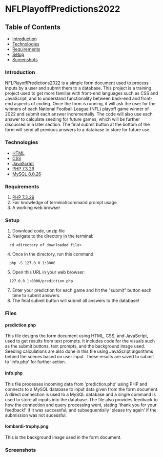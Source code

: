 # NFLPlayoffPredictions2022

## Table of Contents
* [Introduction](#Introduction)
* [Technologies](#Technologies)
* [Requirements](#Requirements)
* [Setup](#Setup)
* [Screenshots](#Screenshots)

### Introduction

NFLPlayoffPredictions2022 is a simple form document used to process inputs by a user and submit them to a database. This project is a training project used to get more familiar with front-end languages such as CSS and JavaScript, and to understand functionality between back-end and front-end aspects of coding. Once the form is running, it will ask the user for the winners of each National Football League (NFL) playoff game winner of 2022 and submit each answer incrementally. The code will also use each answer to calculate seeding for future games, which will be further discussed in a later section. The final submit button at the bottom of the form will send all previous answers to a database to store for future use. 

### Technologies
* [HTML](https://html.com)
* [CSS](https://developer.mozilla.org/en-US/docs/Web/CSS)
* [JavaScript](https://www.javascript.com)
* [PHP 7.3.29](https://www.php.net/releases)
* [MySQL 8.0.26](https://www.mysql.com)
  

### Requirements
1. [PHP 7.3.29](https://www.php.net/releases)
2. Fair knowledge of terminal/command prompt usage
3. A working web browser

### Setup

1. Download code, unzip file
2. Navigate to the directory in the terminal:
```
  cd <directory of downloaded file>
```
4. Once in the directory, run this command: 
```
  php -S 127.0.0.1:8000
```
5. Open this URL in your web browser:
```
  127.0.0.1:8000/prediction.php
```
7. Enter your prediction for each game and hit the "submit" button each time to submit answers.
8. The final submit button will submit all answers to the database!

### Files

#### prediction.php

This file designs the form document using HTML, CSS, and JavaScript, used to get results from text prompts. It includes code for the visuals such as the submit buttons, text prompts, and the background image used. Seeding calculations are also done in this file using JavaScript algorithms behind the scenes based on user input. These results are saved to submit to 'info.php' for further action.

#### info.php

This file processes incoming data from 'prediction.php' using PHP and connects to a MySQL database to input data given from the form document. A direct connection is used to a MySQL database and a single command is used to store all inputs into the database. The file also provides feedback to how the connection and query processing went, stating 'thank you for your feedback!' if it was successful, and subsequentially 'please try again' if the submission was not sucessful.  

#### lombardi-trophy.png

This is the background image used in the form document.

### Screenshots



